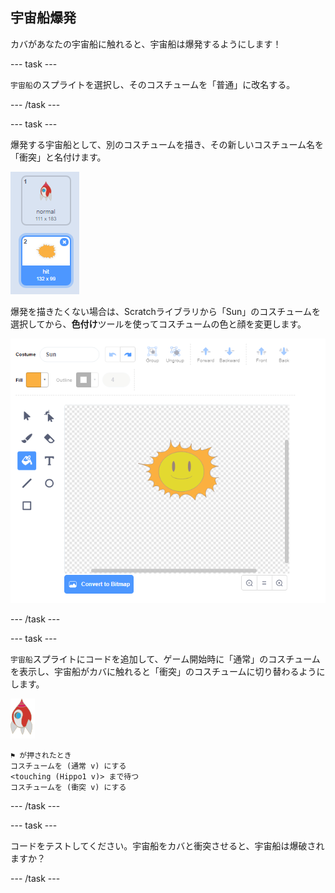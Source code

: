 ## 宇宙船爆発

カバがあなたの宇宙船に触れると、宇宙船は爆発するようにします！

\--- task \---

`宇宙船`のスプライトを選択し、そのコスチュームを「普通」に改名する。

\--- /task \---

\--- task \---

爆発する宇宙船として、別のコスチュームを描き、その新しいコスチューム名を「衝突」と名付けます。

![スクリーンショット](images/invaders-spaceship-costumes.png)

爆発を描きたくない場合は、Scratchライブラリから「Sun」のコスチュームを選択してから、**色付け**ツールを使ってコスチュームの色と顔を変更します。

![スクリーンショット](images/invaders-sun.png)

\--- /task \---

\--- task \---

`宇宙船`スプライトにコードを追加して、ゲーム開始時に「通常」のコスチュームを表示し、宇宙船がカバに触れると「衝突」のコスチュームに切り替わるようにします。

![ロケットスプライト](images/rocket-sprite.png)

```blocks3
⚑ が押されたとき
コスチュームを (通常 v) にする
<touching (Hippo1 v)> まで待つ
コスチュームを (衝突 v) にする
```

\--- /task \---

\--- task \---

コードをテストしてください。宇宙船をカバと衝突させると、宇宙船は爆破されますか？

\--- /task \---
